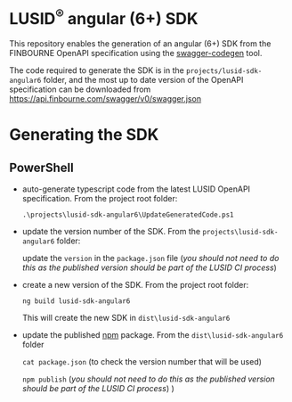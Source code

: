 # LUSID<sup>®</sup> angular (6+) SDK

This repository enables the generation of an angular (6+) SDK from the FINBOURNE OpenAPI specification using the [swagger-codegen](https://github.com/swagger-api/swagger-codegen) tool.

The code required to generate the SDK is in the `projects/lusid-sdk-angular6` folder, and the most up to date version of the OpenAPI specification can be downloaded from https://api.finbourne.com/swagger/v0/swagger.json

# Generating the SDK

## PowerShell

* auto-generate typescript code from the latest LUSID OpenAPI specification. From the project root folder:

    `.\projects\lusid-sdk-angular6\UpdateGeneratedCode.ps1`

* update the version number of the SDK. From the `projects\lusid-sdk-angular6` folder:

    update the `version` in the `package.json` file (*_you should not need to do this as the published version should be part of the LUSID CI process_*)

* create a new version of the SDK. From the project root folder:

    `ng build lusid-sdk-angular6`

    This will create the new SDK in `dist\lusid-sdk-angular6`

* update the published [npm](https://preview.npmjs.com/package/@finbourne/lusid-sdk-angular6) package. From the `dist\lusid-sdk-angular6` folder 

    `cat package.json` (to check the version number that will be used)

    `npm publish` (*_you should not need to do this as the published version should be part of the LUSID CI process_*)
)

